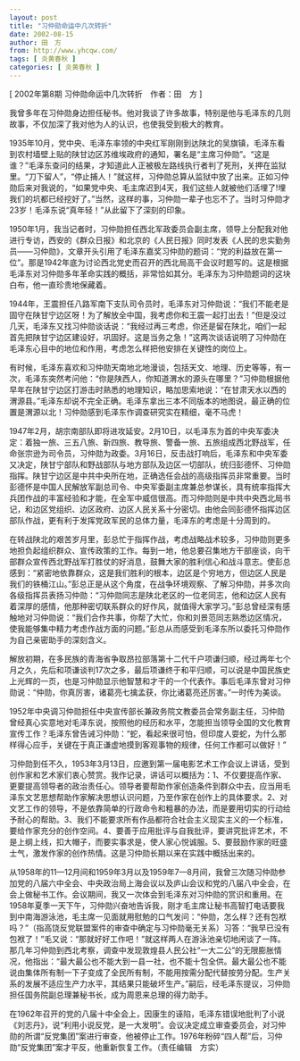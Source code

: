 ```yaml
---
layout: post
title: "习仲勋命运中几次转折"
date: 2002-08-15
author: 田　方
from: http://www.yhcqw.com/
tags: [ 炎黄春秋 ]
categories: [ 炎黄春秋 ]
---
```



[ 2002年第8期 习仲勋命运中几次转折　作者：田　方 ]

我曾多年在习仲勋身边担任秘书。他对我谈了许多故事，特别是他与毛泽东的几则故事，不仅加深了我对他为人的认识，也使我受到极大的教育。


1935年10月，党中央、毛泽东率领的中央红军刚刚到达陕北的吴旗镇，毛泽东看到农村墙壁上贴的陕甘边区苏维埃政府的通知，署名是“主席习仲勋”。“这是谁？”毛泽东查问的结果，才知道此人正被极左路线执行者判了死刑，关押在监狱里。“刀下留人”，“停止捕人！”就这样，习仲勋总算从监狱中放了出来。正如习仲勋后来对我说的，“如果党中央、毛主席迟到4天，我们这些人就被他们活埋了!埋我们的坑都已经挖好了。”当然，这样的事，习仲勋一辈子也忘不了。当时习仲勋才23岁！毛泽东说“真年轻！”从此留下了深刻的印象。


1950年1月，我当记者时，习仲勋担任西北军政委员会副主席，领导上分配我对他进行专访，西安的《群众日报》和北京的《人民日报》同时发表《人民的忠实勤务员——习仲勋》，文章开头引用了毛泽东嘉奖习仲勋的题词：“党的利益放在第一位”。那是1942年底为讨论西北党史而召开的西北局高干会议时题写的。这是根据毛泽东对习仲勋多年革命实践的概括，非常恰如其分。毛泽东为习仲勋题词的这块白布，他一直珍贵地保藏着。


1944年，王震担任八路军南下支队司令员时，毛泽东对习仲勋说：“我们不能老是固守在陕甘宁边区呀！为了解放全中国，我考虑你和王震一起打出去！”但是没过几天，毛泽东又找习仲勋谈话说：“我经过再三考虑，你还是留在陕北，咱们一起首先把陕甘宁边区建设好，巩固好。这是当务之急！”这两次谈话说明了习仲勋在毛泽东心目中的地位和作用，考虑怎么样把他安排在关键性的岗位上。


有时候，毛泽东喜欢和习仲勋天南地北地漫谈，包括天文、地理、历史等等，有一次，毛泽东突然考问他：“你是陕西人，你知道渭水的源头在哪里？”习仲勋根据他早年在陕甘宁边区打游击时熟悉的地理知识，略加思索地说：“在甘肃天水以西的渭源县。”毛泽东却说不完全正确。毛泽东拿出三本不同版本的地图说，最正确的位置是渭源以北！习仲勋感到毛泽东作调查研究实在精细，毫不马虎！


1947年2月，胡宗南部队即将进攻延安。2月10日，以毛泽东为首的中央军委决定：着独一旅、三五八旅、新四旅、教导旅、警备一旅、五旅组成西北野战军，任命张宗逊为司令员，习仲勋为政委。3月16日，反击战打响后，毛泽东和中央军委又决定，陕甘宁部队和野战部队与地方部队及边区一切部队，统归彭德怀、习仲勋指挥。陕甘宁边区是中共中央所在地，正确选任会战的高级指挥员非常重要。当时彭德怀是中国人民解放军副总司令、中央军委副主席兼总参谋长，具有统率指挥大兵团作战的丰富经验和才能，在全军中威信很高。而习仲勋则是中共中央西北局书记，和边区党组织、边区政府、边区人民关系十分密切。由他会同彭德怀指挥边区部队作战，更有利于发挥党政军民的总体力量，毛泽东的考虑是十分周到的。


在转战陕北的艰苦岁月里，彭总忙于指挥作战，考虑战略战术较多，习仲勋则更多地担负起组织群众、宣传政策的工作。每到一地，他总要召集地方干部座谈，向干部群众宣传西北野战军打胜仗的好消息，鼓舞大家的胜利信心和战斗意志。使彭总感到：“紧密地依靠群众，这是我们胜利的根本，边区是个穷地方，但边区人民是我们的铁桶江山。”彭总正是从这个角度，在战争环境观察、了解习仲勋，并多次向各级指挥员表扬习仲勋：“习仲勋同志是陕北老区的一位老同志，他和边区人民有着深厚的感情，他那种密切联系群众的好作风，就值得大家学习。”彭总曾经深有感触地对习仲勋说：“我们合作共事，你帮了大忙，你和刘景范同志熟悉边区情况，使我能够集中精力考虑作战方面的问题。”彭总从而感受到毛泽东所以委托习仲勋作为自己亲密助手的深刻含义。


解放初期，在多民族的青海省争取昂拉部落第十二代千户项谦归顺，经过两年七个月之久，先后和项谦谈判17次之多，最后项谦终于和平归顺，可以说是中国民族史上光辉的一页，也是习仲勋显示他智慧和才干的一个代表作。事后毛泽东曾对习仲勋说：“仲勋，你真厉害，诸葛亮七擒孟获，你比诸葛亮还厉害。”一时传为美谈。


1952年中央调习仲勋担任中央宣传部长兼政务院文教委员会常务副主任，习仲勋曾经真心实意地对毛泽东说，按照他的经历和水平，怎能担当领导全国的文化教育宣传工作？毛泽东曾告诫习仲勋：“蛇，看起来很可怕，但印度人耍蛇，为什么那样得心应手，关键在于真正谦虚地摸到客观事物的规律，任何工作都可以做好！”


习仲勋到任不久，1953年3月13日，应邀到第一届电影艺术工作会议上讲话，受到创作家和艺术家们衷心赞赏。我作记录，讲话可以概括为：1、不仅要提高作家、更要提高领导者的政治责任心。领导者要帮助作家创造条件到群众中去，应当用毛泽东文艺思想帮助作家解决思想认识问题，乃至作家在创作上的具体要求。2、对文艺工作的领导，不是依靠简单的行政命令和粗暴的办法，而是要用切实的行动给予耐心的帮助。3、我们不能要求所有作品都符合社会主义现实主义的一个标准，要给作家充分的创作空间。4、要善于应用批评与自我批评，要讲究批评艺术，不是上纲上线，扣大帽子，而要实事求是，使人家心悦诚服。5、要鼓励作家的旺盛士气，激发作家的创作热情。这是习仲勋长期以来在实践中概括出来的。


从1958年的11—12月间和1959年3月以及1959年7—8月间，我曾三次随习仲勋参加党的八届六中全会、中央政治局上海会议以及庐山会议和党的八届八中全会，在会上做秘书工作。会议期间，我又一次体会到毛泽东对习仲勋的赏识和重用。在1958年夏季一天下午，习仲勋兴奋地告诉我，刚才毛主席让秘书高智打电话要我到中南海游泳池，毛主席一见面就用慰勉的口气发问：“仲勋，怎么样？还有包袱吗？”（指高饶反党联盟案件的审查中确定与习仲勋毫无关系）习答：“我早已没有包袱了！”毛又说：“那就好好工作吧！”就这样两人在游泳池亲切地闲谈了一阵。那几年习仲勋到西北考察，调查中发现敦煌县人民公社“一大二公”的无限膨胀情况，他指出：“最大最公也不能大到一县一社，也不能十包全供。最大最公也不能说由集体所有制一下子变成了全民所有制，不能用按需分配代替按劳分配。生产关系的发展不适应生产力水平，其结果只能破坏生产。”嗣后，经毛泽东提议，习仲勋担任国务院副总理兼秘书长，成为周恩来总理的得力助手。


在1962年召开的党的八届十中全会上，因康生的诬陷，毛泽东错误地批判了小说《刘志丹》，说“利用小说反党，是一大发明”。会议决定成立审查委员会，对习仲勋的所谓“反党集团”案进行审查，他被停止工作。1976年粉碎“四人帮”后，习仲勋“反党集团”案才平反，他重新恢复工作。（责任编辑　方实）


